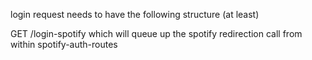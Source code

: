 login request needs to have the following structure (at least)

GET /login-spotify which will queue up the spotify redirection call from within spotify-auth-routes
